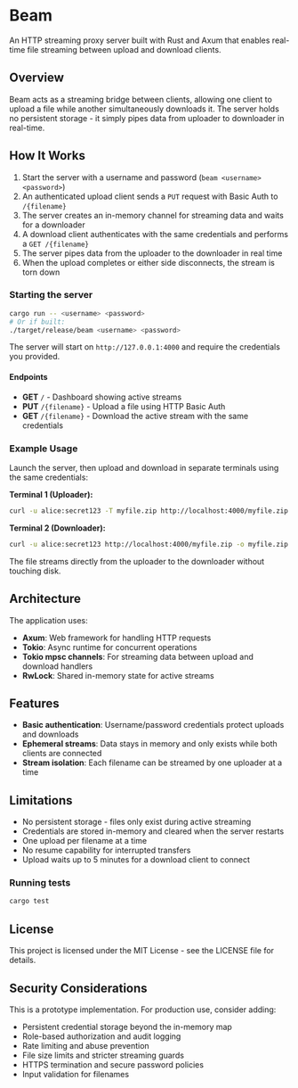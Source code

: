 # Beam

An HTTP streaming proxy server built with Rust and Axum that enables real-time file streaming between upload and download clients.

## Overview

Beam acts as a streaming bridge between clients, allowing one client to upload a file while another simultaneously downloads it. The server holds no persistent storage - it simply pipes data from uploader to downloader in real-time.

## How It Works

1. Start the server with a username and password (`beam <username> <password>`)
2. An authenticated upload client sends a `PUT` request with Basic Auth to `/{filename}`
3. The server creates an in-memory channel for streaming data and waits for a downloader
4. A download client authenticates with the same credentials and performs a `GET /{filename}`
5. The server pipes data from the uploader to the downloader in real time
6. When the upload completes or either side disconnects, the stream is torn down

### Starting the server

```bash
cargo run -- <username> <password>
# Or if built:
./target/release/beam <username> <password>
```

The server will start on `http://127.0.0.1:4000` and require the credentials you provided.

#### Endpoints
- **GET** `/` - Dashboard showing active streams
- **PUT** `/{filename}` - Upload a file using HTTP Basic Auth
- **GET** `/{filename}` - Download the active stream with the same credentials

### Example Usage

Launch the server, then upload and download in separate terminals using the same credentials:

**Terminal 1 (Uploader):**
```bash
curl -u alice:secret123 -T myfile.zip http://localhost:4000/myfile.zip
```

**Terminal 2 (Downloader):**
```bash
curl -u alice:secret123 http://localhost:4000/myfile.zip -o myfile.zip
```

The file streams directly from the uploader to the downloader without touching disk.

## Architecture

The application uses:
- **Axum**: Web framework for handling HTTP requests
- **Tokio**: Async runtime for concurrent operations
- **Tokio mpsc channels**: For streaming data between upload and download handlers
- **RwLock<HashMap>**: Shared in-memory state for active streams

## Features

- **Basic authentication**: Username/password credentials protect uploads and downloads
- **Ephemeral streams**: Data stays in memory and only exists while both clients are connected
- **Stream isolation**: Each filename can be streamed by one uploader at a time

## Limitations

- No persistent storage - files only exist during active streaming
- Credentials are stored in-memory and cleared when the server restarts
- One upload per filename at a time
- No resume capability for interrupted transfers
- Upload waits up to 5 minutes for a download client to connect

### Running tests

```bash
cargo test
```

## License

This project is licensed under the MIT License - see the LICENSE file for details.

## Security Considerations

This is a prototype implementation. For production use, consider adding:
- Persistent credential storage beyond the in-memory map
- Role-based authorization and audit logging
- Rate limiting and abuse prevention
- File size limits and stricter streaming guards
- HTTPS termination and secure password policies
- Input validation for filenames
